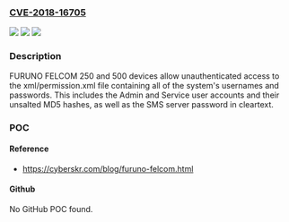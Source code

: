 ### [CVE-2018-16705](https://cve.mitre.org/cgi-bin/cvename.cgi?name=CVE-2018-16705)
![](https://img.shields.io/static/v1?label=Product&message=n%2Fa&color=blue)
![](https://img.shields.io/static/v1?label=Version&message=n%2Fa&color=blue)
![](https://img.shields.io/static/v1?label=Vulnerability&message=n%2Fa&color=brighgreen)

### Description

FURUNO FELCOM 250 and 500 devices allow unauthenticated access to the xml/permission.xml file containing all of the system's usernames and passwords. This includes the Admin and Service user accounts and their unsalted MD5 hashes, as well as the SMS server password in cleartext.

### POC

#### Reference
- https://cyberskr.com/blog/furuno-felcom.html

#### Github
No GitHub POC found.

